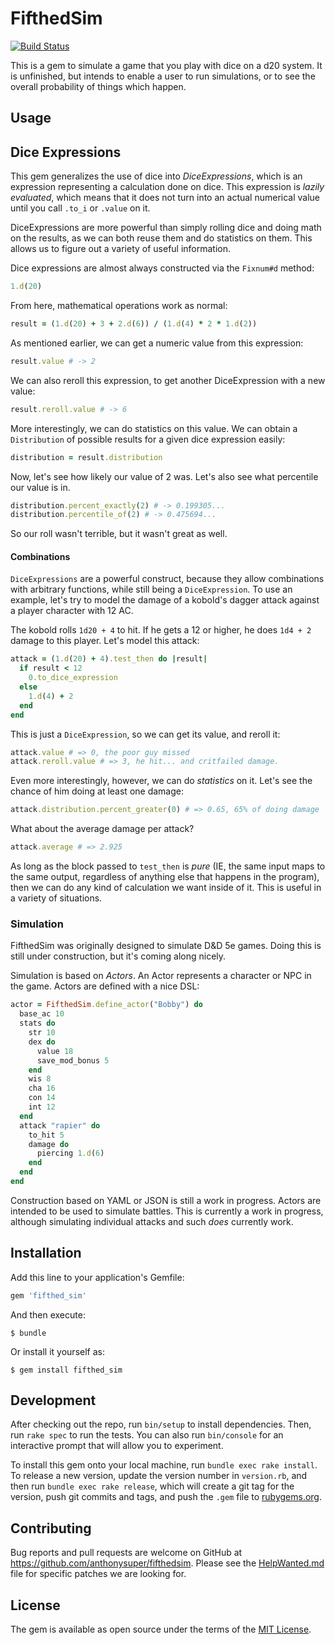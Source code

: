 # FifthedSim
[![Build Status](https://travis-ci.org/AnthonySuper/FifthedSim.svg?branch=master)](https://travis-ci.org/AnthonySuper/FifthedSim)


This is a gem to simulate a game that you play with dice on a d20 system.
It is unfinished, but intends to enable a user to run simulations, or to see the overall probability of things which happen.

## Usage

## Dice Expressions

This gem generalizes the use of dice into *DiceExpressions*, which is an expression representing a calculation done on dice.
This expression is *lazily evaluated*, which means that it does not turn into an actual numerical value until you call `.to_i` or `.value` on it.

DiceExpressions are more powerful than simply rolling dice and doing math on the results, as we can both reuse them and do statistics on them.
This allows us to figure out a variety of useful information.

Dice expressions are almost always constructed via the `Fixnum#d` method:

```ruby
1.d(20)
```

From here, mathematical operations work as normal:

```ruby
result = (1.d(20) + 3 + 2.d(6)) / (1.d(4) * 2 * 1.d(2))
```

As mentioned earlier, we can get a numeric value from this expression:

```ruby
result.value # -> 2
```

We can also reroll this expression, to get another DiceExpression with a new value:

```ruby
result.reroll.value # -> 6
```

More interestingly, we can do statistics on this value.
We can obtain a `Distribution` of possible results for a given dice expression easily:

```ruby
distribution = result.distribution
```

Now, let's see how likely our value of 2 was.
Let's also see what percentile our value is in.

```ruby
distribution.percent_exactly(2) # -> 0.199305...
distribution.percentile_of(2) # -> 0.475694...
```

So our roll wasn't terrible, but it wasn't great as well.

#### Combinations
`DiceExpressions` are a powerful construct, because they allow combinations with arbitrary functions, while still being a `DiceExpression`.
To use an example, let's try to model the damage of a kobold's dagger attack against a player character with 12 AC.

The kobold rolls `1d20 + 4` to hit.
If he gets a 12 or higher, he does `1d4 + 2` damage to this player.
Let's model this attack:

```ruby
attack = (1.d(20) + 4).test_then do |result|
  if result < 12
    0.to_dice_expression
  else
    1.d(4) + 2
  end
end
```

This is just a `DiceExpression`, so we can get its value, and reroll it:

```ruby
attack.value # => 0, the poor guy missed
attack.reroll.value # => 3, he hit... and critfailed damage.
```

Even more interestingly, however, we can do *statistics* on it.
Let's see the chance of him doing at least one damage:

```ruby
attack.distribution.percent_greater(0) # => 0.65, 65% of doing damage
```
What about the average damage per attack?

```ruby
attack.average # => 2.925
```

As long as the block passed to `test_then` is *pure* (IE, the same input maps to the same output, regardless of anything else that happens in the program), then we can do any kind of calculation we want inside of it.
This is useful in a variety of situations.

### Simulation
FifthedSim was originally designed to simulate D&D 5e games.
Doing this is still under construction, but it's coming along nicely.

Simulation is based on *Actors*.
An Actor represents a character or NPC in the game.
Actors are defined with a nice DSL:

```ruby
actor = FifthedSim.define_actor("Bobby") do
  base_ac 10
  stats do
    str 10
    dex do
      value 18
      save_mod_bonus 5
    end
    wis 8
    cha 16
    con 14
    int 12
  end
  attack "rapier" do
    to_hit 5
    damage do
      piercing 1.d(6)
    end
  end
end
```

Construction based on YAML or JSON is still a work in progress.
Actors are intended to be used to simulate battles.
This is currently a work in progress, although simulating individual attacks and such *does* currently work.


## Installation

Add this line to your application's Gemfile:

```ruby
gem 'fifthed_sim'
```

And then execute:

    $ bundle

Or install it yourself as:

    $ gem install fifthed_sim

## Development

After checking out the repo, run `bin/setup` to install dependencies. Then, run `rake spec` to run the tests. You can also run `bin/console` for an interactive prompt that will allow you to experiment.

To install this gem onto your local machine, run `bundle exec rake install`. To release a new version, update the version number in `version.rb`, and then run `bundle exec rake release`, which will create a git tag for the version, push git commits and tags, and push the `.gem` file to [rubygems.org](https://rubygems.org).

## Contributing

Bug reports and pull requests are welcome on GitHub at https://github.com/anthonysuper/fifthedsim.
Please see the [HelpWanted.md](HelpWanted.md) file for specific patches we are looking for.

## License

The gem is available as open source under the terms of the [MIT License](http://opensource.org/licenses/MIT).

